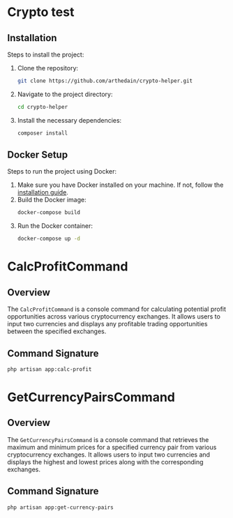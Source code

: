 # Crypto test

## Installation

Steps to install the project:

1. Clone the repository:
    ```sh
    git clone https://github.com/arthedain/crypto-helper.git
    ```
2. Navigate to the project directory:
    ```sh
    cd crypto-helper
    ```
3. Install the necessary dependencies:
    ```sh
    composer install
    ```

## Docker Setup

Steps to run the project using Docker:

1. Make sure you have Docker installed on your machine. If not, follow
   the [installation guide](https://docs.docker.com/get-docker/).
2. Build the Docker image:
    ```sh
    docker-compose build
    ```
3. Run the Docker container:
    ```sh
    docker-compose up -d
    ```

# CalcProfitCommand

## Overview
The `CalcProfitCommand` is a console command for calculating potential profit opportunities across various cryptocurrency exchanges. It allows users to input two currencies and displays any profitable trading opportunities between the specified exchanges.

## Command Signature
```bash
php artisan app:calc-profit
```

# GetCurrencyPairsCommand

## Overview
The `GetCurrencyPairsCommand` is a console command that retrieves the maximum and minimum prices for a specified currency pair from various cryptocurrency exchanges. It allows users to input two currencies and displays the highest and lowest prices along with the corresponding exchanges.

## Command Signature
```bash
php artisan app:get-currency-pairs
```
